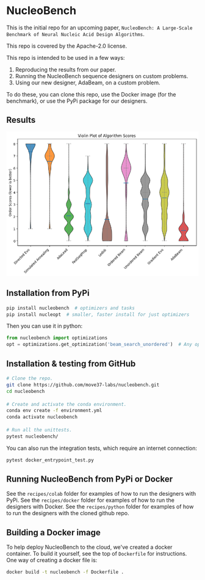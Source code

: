 # NucleoBench

This is the initial repo for an upcoming paper, `NucleoBench: A Large-Scale Benchmark of Neural Nucleic Acid Design Algorithms`.

This repo is covered by the Apache-2.0 license.

This repo is intended to be used in a few ways:

1. Reproducing the results from our paper.
1. Running the NucleoBench sequence designers on custom problems.
1. Using our new designer, AdaBeam, on a custom problem.

To do these, you can clone this repo, use the Docker image (for the benchmark), or use the PyPi package for our designers.

## Results

![Summary of results.](https://raw.githubusercontent.com/move37-labs/nucleobench/main/assets/images/results_summary.png)

## Installation from PyPi

```bash
pip install nucleobench  # optimizers and tasks
pip install nucleopt  # smaller, faster install for just optimizers
```

Then you can use it in python:
```python
from nucleobench import optimizations
opt = optimizations.get_optimization('beam_search_unordered')  # Any optimizer name.
```

## Installation & testing from GitHub

```bash
# Clone the repo.
git clone https://github.com/move37-labs/nucleobench.git
cd nucleobench

# Create and activate the conda environment.
conda env create -f environment.yml
conda activate nucleobench

# Run all the unittests.
pytest nucleobench/
```

You can also run the integration tests, which require an internet connection:

```bash
pytest docker_entrypoint_test.py
```

## Running NucleoBench from PyPi or Docker

See the `recipes/colab` folder for examples of how to run the designers with PyPi.
See the `recipes/docker` folder for examples of how to run the designers with Docker.
See the `recipes/python` folder for examples of how to run the designers with the cloned github repo.

## Building a Docker image

To help deploy NucleoBench to the cloud, we've created a docker container. To build it yourself, see the top of `Dockerfile` for instructions. One way of creating a docker file is:

```bash
docker build -t nucleobench -f Dockerfile .
```